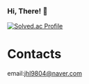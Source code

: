 ### Hi, There! 👋

[![Solved.ac Profile](http://mazassumnida.wtf/api/generate_badge?boj=tmvlzj49)](https://solved.ac/tmvlzj49)

# Contacts
email:jhl9804@naver.com
<!--
**gndldl/gndldl** is a ✨ _special_ ✨ repository because its `README.md` (this file) appears on your GitHub profile.

Here are some ideas to get you started:

- 🔭 I’m currently working on ...
- 🌱 I’m currently learning ...
- 👯 I’m looking to collaborate on ...
- 🤔 I’m looking for help with ...
- 💬 Ask me about ...
- 📫 How to reach me: ...
- 😄 Pronouns: ...
- ⚡ Fun fact: ...
-->
